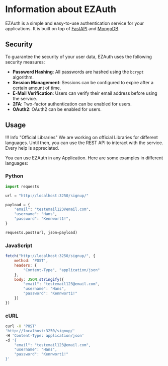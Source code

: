 # Information about EZAuth

EZAuth is a simple and easy-to-use authentication service for your applications. It is built on top of [FastAPI](https://fastapi.tiangolo.com/)
and [MongoDB](https://www.mongodb.com/).

## Security
To guarantee the security of your user data, EZAuth uses the following security measures:

- **Password Hashing**: All passwords are hashed using the `bcrypt` algorithm.
- **Session Management**: Sessions can be configured to expire after a certain amount of time.
- **E-Mail Verification**: Users can verify their email address before using the service.
- **2FA**: Two-factor authentication can be enabled for users.
- **OAuth2**: OAuth2 can be enabled for users.

## Usage

!!! Info "Official Libraries"
    We are working on official Libraries for different languages. Until then, you can use the REST API to interact with the service.
    Every help is appreciated.


You can use EZAuth in any Application.
Here are some examples in different languages:

### Python
```py linenums="1"
import requests

url = "http://localhost:3250/signup/"

payload = {
    "email": "testemail123@email.com",
    "username": "Hans",
    "password": "Kennwort1!",
}

requests.post(url, json=payload)
```

### JavaScript
```js linenums="1"
fetch("http://localhost:3250/signup/", {
    method: 'POST',
    headers: {
        "Content-Type", "application/json"
    },
    body: JSON.stringify({
        "email": "testemail123@email.com",
        "username": "Hans",
        "password": "Kennwort1!"
    })
})
```

### cURL
```bash
curl -X 'POST'
'http://localhost:3250/signup/'
-H 'Content-Type: application/json'
-d '{
    "email": "testemail123@email.com",
    "username": "Hans",
    "password": "Kennwort1!"
}'
```
